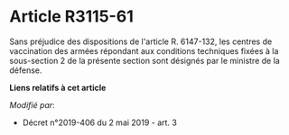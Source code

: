 # Article R3115-61

Sans préjudice des dispositions de l'article R. 6147-132, les centres de vaccination des armées répondant aux conditions
techniques fixées à la sous-section 2 de la présente section sont désignés par le ministre de la défense.

**Liens relatifs à cet article**

_Modifié par_:

  - Décret n°2019-406 du 2 mai 2019 - art. 3
